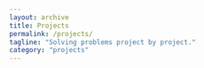```yaml
---
layout: archive
title: Projects
permalink: /projects/
tagline: "Solving problems project by project."
category: "projects"
---
```

